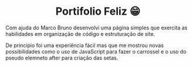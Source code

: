 <h1 align="center">
  Portifolio Feliz 😁
</h1>

Com ajuda do Marco Bruno desenvolvi uma página simples que exercita as habilidades em organização de código e estruturação de site. 

De principio foi uma experiência fácil mas que me mostrou novas possibilidades como o uso de JavaScript para fazer o carrossel e o uso do pseudo elemneto after para criação das setas.
